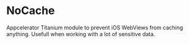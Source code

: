 NoCache
=======

Appcelerator Titanium module to prevent iOS WebViews from caching anything. Usefull when working with a lot of sensitive data.
